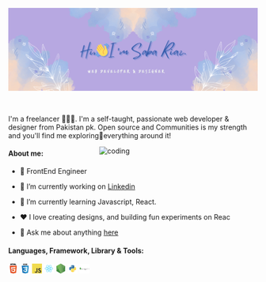<a href="https://github.com/SabaRiaz-Coder"><img alt="Hello, I'm Saba Riaz. I'm a web developer and designer." src="Saba Riaz (4).png"></a>

<br>

I'm a freelancer 👨🏻‍💻. I'm a self-taught, passionate web developer & designer from Pakistan pk. Open source and Communities is my strength and you'll find me exploring🔎everything around it!

<img align="right" alt="coding" width="320" src="https://github.com/SabaRiaz-Coder/SabaRiaz-Coder/assets/149292449/407ac016-fd30-4699-95ba-1c05334218f1">
<!--<img align="right" alt="Coding" width="400" src="https://mir-s3-cdn-cf.behance.net/project_modules/disp/601014116770475.6068beff4640a.gif">-->

#### About me:
- 💼 FrontEnd Engineer
  
- 🔭 I’m currently working on [Linkedin](https://www.linkedin.com/in/saba-r1214/)
  
- 🌱 I’m currently learning Javascript, React.
  
- ❤️ I love creating designs, and building fun experiments on Reac
  
- 💬 Ask me about anything [here](https://github.com/SabaRiaz-Coder/Coder-demo/issues)
  
#### Languages, Framework, Library & Tools:

 <code><img height="20" alt="html" src="https://raw.githubusercontent.com/github/explore/5c058a388828bb5fde0bcafd4bc867b5bb3f26f3/topics/html/html.png"></code>
 <code><img height="20" alt="CSS" src="https://raw.githubusercontent.com/github/explore/80688e429a7d4ef2fca1e82350fe8e3517d3494d/topics/css/css.png"></code>
 <code><img height="20" alt="javascript" src="https://raw.githubusercontent.com/github/explore/80688e429a7d4ef2fca1e82350fe8e3517d3494d/topics/javascript/javascript.png"></code>
 <code><img height="20" alt="react" src="https://raw.githubusercontent.com/github/explore/80688e429a7d4ef2fca1e82350fe8e3517d3494d/topics/react/react.png"></code>
 <code><img height="20" alt="nodejs" src="https://raw.githubusercontent.com/github/explore/80688e429a7d4ef2fca1e82350fe8e3517d3494d/topics/nodejs/nodejs.png"></code>
 <code><img height="20" alt="python" src="https://raw.githubusercontent.com/github/explore/80688e429a7d4ef2fca1e82350fe8e3517d3494d/topics/python/python.png"></code>
 <code><img height="20" alt="mongodb" src="https://raw.githubusercontent.com/github/explore/80688e429a7d4ef2fca1e82350fe8e3517d3494d/topics/mongodb/mongodb.png"></code>

<!--### Hi there 👋-->


<!--
**SabaRiaz-Coder/SabaRiaz-Coder** is a ✨ _special<_ ✨ repository because its `README.md` (this file) appears on your GitHub profile.

Here are some ideas to get you started:

- 👯 I’m looking to collaborate on ...
- 🤔 I’m looking for help with ...
- 📫 How to reach me: ...
- 😄 Pronouns: ...
- ⚡ Fun fact: ...
-->
